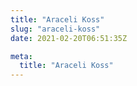 ```yaml
---
title: "Araceli Koss"
slug: "araceli-koss"
date: 2021-02-20T06:51:35Z

meta:
  title: "Araceli Koss"
---
```


